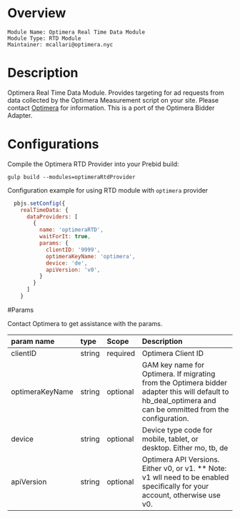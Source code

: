# Overview
```
Module Name: Optimera Real Time Data Module
Module Type: RTD Module
Maintainer: mcallari@optimera.nyc
```

# Description

Optimera Real Time Data Module. Provides targeting for ad requests from data collected by the Optimera Measurement script on your site. Please contact [Optimera](http://optimera.nyc/) for information. This is a port of the Optimera Bidder Adapter.

# Configurations

Compile the Optimera RTD Provider into your Prebid build:

`gulp build --modules=optimeraRtdProvider`

Configuration example for using RTD module with `optimera` provider
```javascript
  pbjs.setConfig({
    realTimeData: {
      dataProviders: [
        {
          name: 'optimeraRTD',
          waitForIt: true,
          params: {
            clientID: '9999',
            optimeraKeyName: 'optimera',
            device: 'de',
            apiVersion: 'v0',
          }
        }
      ]
    }
```  

#Params

Contact Optimera to get assistance with the params.

|  param name | type  |Scope | Description |
| :------------ | :------------ | :------- | :------- |
| clientID  | string  | required | Optimera Client ID |
| optimeraKeyName  | string  | optional |  GAM key name for Optimera. If migrating from the Optimera bidder adapter this will default to hb_deal_optimera and can be ommitted from the configuration. |
| device  | string  | optional | Device type code for mobile, tablet, or desktop. Either mo, tb, de |
| apiVersion  | string  | optional | Optimera API Versions. Either v0, or v1. ** Note: v1 wll need to be enabled specifically for your account, otherwise use v0.